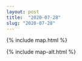 ```yaml
---
layout: post
title:  "2020-07-28"
slug: "2020-07-28"
---
```

{% include map.html %}

{% include map-alt.html %}
